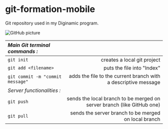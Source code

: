 # git-formation-mobile
Git repository used in my Diginamic program.

![GitHub picture](http://dandelion.github.io/slides/dandelion-0.10.0/assets/images/logo_github_small.gif "oh")

| *Main Git terminal commands :* | |
| :-- | --: |
| `git init` | creates a local git project |
| `git add <filename>` | puts the file into "Index" |
| `git commit -m "commit message"`| adds the file to the current branch with a descriptive message |
| *Server functionalities :* | |
| `git push` | sends the local branch to be merged on server branch (like GitHub one) |
| `git pull` | sends the server branch to be merged on local branch |
